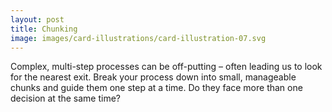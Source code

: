 ```yaml
---
layout: post
title: Chunking
image: images/card-illustrations/card-illustration-07.svg
---
```


Complex, multi-step processes can be off-putting – often leading us to look for the nearest exit. 
Break your process down into small, manageable chunks and guide them one step at a time.
Do they face more than one decision at the same time?